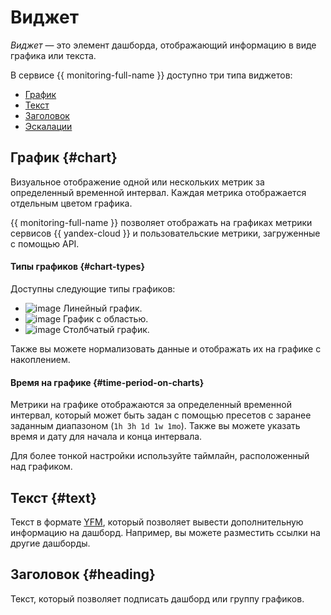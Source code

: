 # Виджет

_Виджет_ — это элемент дашборда, отображающий информацию в виде графика или текста.

В сервисе {{ monitoring-full-name }} доступно три типа виджетов:

* [График](#chart)
* [Текст](#text)
* [Заголовок](#heading)
* [Эскалации](#escalations)

## График {#chart}

Визуальное отображение одной или нескольких метрик за определенный временной интервал. Каждая метрика отображается отдельным цветом графика.

{{ monitoring-full-name }} позволяет отображать на графиках метрики сервисов {{ yandex-cloud }} и пользовательские метрики, загруженные с помощью API.

#### Типы графиков {#chart-types}

Доступны следующие типы графиков:

* ![image](../../../_assets/console-icons/chart-line.svg) Линейный график.
* ![image](../../../_assets/console-icons/chart-area-stacked.svg) График с областью.
* ![image](../../../_assets/console-icons/chart-column.svg) Столбчатый график.

Также вы можете нормализовать данные и отображать их на графике с накоплением.

#### Время на графике {#time-period-on-charts}

Метрики на графике отображаются за определенный временной интервал, который может быть задан с помощью пресетов с заранее заданным диапазоном (`1h 3h 1d 1w 1mo`). Также вы можете указать время и дату для начала и конца интервала.

Для более тонкой настройки используйте таймлайн, расположенный над графиком.

## Текст {#text}
Текст в формате [YFM](https://ydocs.tech/ru/), который позволяет вывести дополнительную информацию на дашборд. Например, вы можете разместить ссылки на другие дашборды.

## Заголовок {#heading}
Текст, который позволяет подписать дашборд или группу графиков.